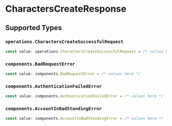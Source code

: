 # CharactersCreateResponse


## Supported Types

### `operations.CharactersCreateSuccessfulRequest`

```typescript
const value: operations.CharactersCreateSuccessfulRequest = /* values here */
```

### `components.BadRequestError`

```typescript
const value: components.BadRequestError = /* values here */
```

### `components.AuthenticationFailedError`

```typescript
const value: components.AuthenticationFailedError = /* values here */
```

### `components.AccountInBadStandingError`

```typescript
const value: components.AccountInBadStandingError = /* values here */
```

